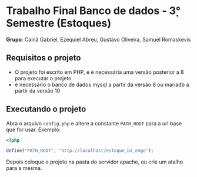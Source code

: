 # Trabalho Final Banco de dados - 3̣° Semestre (Estoques)

__Grupo__: Cainã Gabriel, Ezequiel Abreu, Gustavo Oliveira, Samuel Romaskevis

## Requisitos o projeto

- O projeto foi escrito em PHP, e é necessária uma versão posterior a 8 para executar o projeto
- è necessário o banco de dados mysql a partir da versão 8 ou mariadb a partir da versão 10

## Executando o projeto

Abra o arquivo `config.php` e altere a constante `PATH_ROOT` para a url base que for usar.
Exemplo:

```php
<?php

define("PATH_ROOT", "http://localhost/estoque_bd_emge");
```

Depois coloque o projeto na pasta do servidor apache, ou crie um atalho para a mesma.